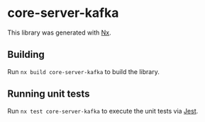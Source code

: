 # core-server-kafka

This library was generated with [Nx](https://nx.dev).

## Building

Run `nx build core-server-kafka` to build the library.

## Running unit tests

Run `nx test core-server-kafka` to execute the unit tests via [Jest](https://jestjs.io).
